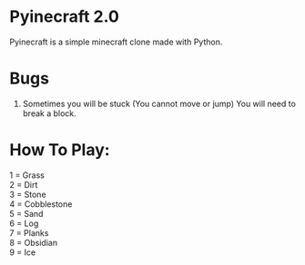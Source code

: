 # Pyinecraft 2.0

Pyinecraft is a simple minecraft clone made with Python.

# Bugs

1. Sometimes you will be stuck (You cannot move or jump)
   You will need to break a block.
   
# How To Play:

1 = Grass <br>
2 = Dirt <br>
3 = Stone <br>
4 = Cobblestone <br>
5 = Sand <br>
6 = Log <br>
7 = Planks <br>
8 = Obsidian <br>
9 = Ice <br>
